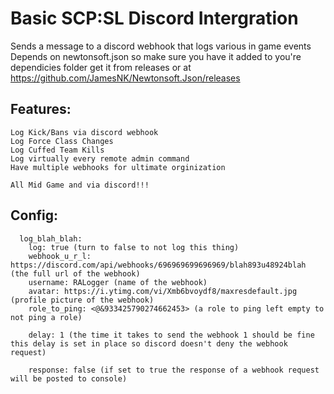# Basic SCP:SL Discord Intergration
Sends a message to a discord webhook that logs various in game events
Depends on newtonsoft.json so make sure you have it added to you're dependicies folder get it from releases or at https://github.com/JamesNK/Newtonsoft.Json/releases

## Features:
```
Log Kick/Bans via discord webhook
Log Force Class Changes
Log Cuffed Team Kills
Log virtually every remote admin command
Have multiple webhooks for ultimate orginization

All Mid Game and via discord!!!
```

## Config:
```
  log_blah_blah:
    log: true (turn to false to not log this thing)
    webhook_u_r_l: https://discord.com/api/webhooks/696969699696969/blah893u48924blah (the full url of the webhook)
    username: RALogger (name of the webhook)
    avatar: https://i.ytimg.com/vi/Xmb6bvoydf8/maxresdefault.jpg (profile picture of the webhook)
    role_to_ping: <@&933425790274662453> (a role to ping left empty to not ping a role)
    
    delay: 1 (the time it takes to send the webhook 1 should be fine this delay is set in place so discord doesn't deny the webhook request)
    
    response: false (if set to true the response of a webhook request will be posted to console)
```

